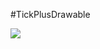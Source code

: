 #TickPlusDrawable

![](https://raw.githubusercontent.com/zt1991616/TickPlusDrawable/master/snapshot.gif)